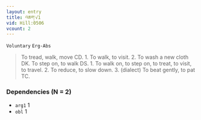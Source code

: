 ```yaml
---
layout: entry
title: འཆག་√1
vid: Hill:0506
vcount: 2
---
```

`Voluntary` `Erg-Abs`
> To tread, walk, move CD\.
 1\.
 To walk, to visit\.
 2\.
 To wash a new cloth DK\.
 To step on, to walk DS\.
1\.
 To walk on, to step on, to treat, to visit, to travel\.
 2\.
 To reduce, to slow down\.
 3\.
 (dialect) To beat gently, to pat TC\.

### Dependencies (N = 2)
* `arg1` 1
* `obl` 1


